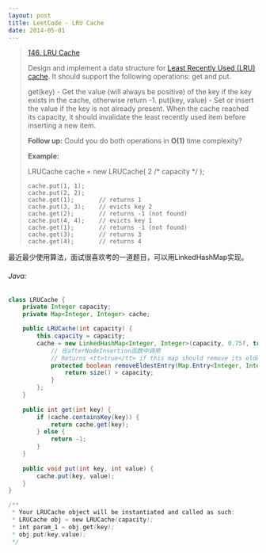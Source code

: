 ```yaml
---
layout: post
title: LeetCode - LRU Cache
date: 2014-05-01
---
```


> [146. LRU Cache](https://leetcode.com/problems/lru-cache/)
> 
> Design and implement a data structure for [Least Recently Used (LRU) cache](https://en.wikipedia.org/wiki/Cache_replacement_policies#LRU). It should support the following operations: get and put.
> 
> get(key) - Get the value (will always be positive) of the key if the key exists in the cache, otherwise return -1.
> put(key, value) - Set or insert the value if the key is not already present. When the cache reached its capacity, it should invalidate the least recently used item before inserting a new item.
> 
> **Follow up:**
> Could you do both operations in **O(1)** time complexity?
> 
> **Example:**
> 
> LRUCache cache = new LRUCache( 2 /* capacity */ );
> 
>     cache.put(1, 1);
>     cache.put(2, 2);
>     cache.get(1);       // returns 1
>     cache.put(3, 3);    // evicts key 2
>     cache.get(2);       // returns -1 (not found)
>     cache.put(4, 4);    // evicts key 1
>     cache.get(1);       // returns -1 (not found)
>     cache.get(3);       // returns 3
>     cache.get(4);       // returns 4

最近最少使用算法，面试很喜欢考的一道题目，可以用LinkedHashMap实现。
<!--more-->

###### Java:
``` java
class LRUCache {
    private Integer capacity;
    private Map<Integer, Integer> cache;

    public LRUCache(int capacity) {
        this.capacity = capacity;
        cache = new LinkedHashMap<Integer, Integer>(capacity, 0.75f, true) {
            // 在afterNodeInsertion函数中调用
            // Returns <tt>true</tt> if this map should remove its eldest entry
            protected boolean removeEldestEntry(Map.Entry<Integer, Integer> eldest) {
                return size() > capacity;
            }
        };
    }
    
    public int get(int key) {
        if (cache.containsKey(key)) {
            return cache.get(key);
        } else {
            return -1;
        }
    }
    
    public void put(int key, int value) {
        cache.put(key, value);
    }
}

/**
 * Your LRUCache object will be instantiated and called as such:
 * LRUCache obj = new LRUCache(capacity);
 * int param_1 = obj.get(key);
 * obj.put(key,value);
 */
```